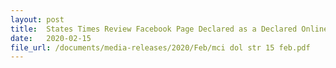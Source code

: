 ```yaml
---
layout: post
title:  States Times Review Facebook Page Declared as a Declared Online Location Under POFMA
date:   2020-02-15
file_url: /documents/media-releases/2020/Feb/mci dol str 15 feb.pdf
---
```

